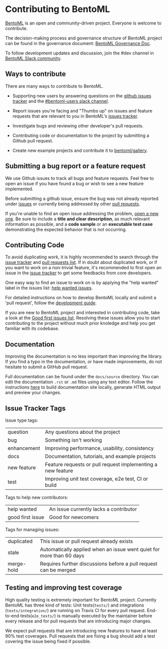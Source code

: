 # Contributing to BentoML

[BentoML](https://github.com/bentoml/BentoML) is an open and community-driven project. Everyone is welcome to contribute.

The decision-making process and governance structure of BentoML project can be found in the governance document: [BentoML Governance Doc](https://github.com/bentoml/BentoML/blob/main/GOVERNANCE.md).

To follow development updates and discussion, join the #dev channel in [BentoML Slack community](https://join.slack.bentoml.org).


## Ways to contribute

There are many ways to contribute to BentoML.

* Supporting new users by answering questions on the
    [github issues tracker](https://github.com/bentoml/BentoML/issues) and the 
    [#bentoml-users slack channel](https://join.slack.bentoml.org).
 
* Report issues you're facing and "Thumbs up" on issues and feature requests that are 
    relevant to you in BentoML's [issues tracker](https://github.com/bentoml/BentoML/issues).
 
* Investigate bugs and reviewing other developer's pull requests.

* Contributing code or documentation to the project by submitting a Github pull request.

* Create new example projects and contribute it to [bentoml/gallery](https://github.com/bentoml/gallery).



## Submitting a bug report or a feature request

We use Github issues to track all bugs and feature requests. Feel free to open an issue
if you have found a bug or wish to see a new feature implemented.

Before submitting a github issue, ensure the bug was not already reported under 
[issues](https://github.com/bentoml/bentoml/issues) or currently being addressed by 
other [pull requests](https://github.com/bentoml/BentoML/pulls).

If you're unable to find an open issue addressing the problem,
[open a new one](https://github.com/bentoml/bentoml/issues/new). Be sure to
include a **title and clear description**, as much relevant information as
possible, and a **code sample** or an **executable test case** demonstrating
the expected behavior that is not occurring.


## Contributing Code

To avoid duplicating work, it is highly recommended to search through the 
[issue tracker](https://github.com/bentoml/bentoml/issues) and 
[pull requests list](https://github.com/bentoml/BentoML/pulls). If in doubt about
duplicated work, or if you want to work on a non-trivial feature, it's recommended to 
first open an issue in the [issue tracker](https://github.com/bentoml/bentoml/issues)
to get some feedbacks from core developers.

One easy way to find an issue to work on is by applying the "help wanted" label in the
issues list: [help wanted issues](https://github.com/bentoml/BentoML/issues?q=is%3Aopen+is%3Aissue+label%3A%22help+wanted%22).

For detailed instructions on how to develop BentoML locally and submit a 'pull request',
follow the [development guide](https://github.com/bentoml/BentoML/blob/main/DEVELOPMENT.md).

If you are new to BentoML project and interested in contributing code, take a look at
the [Good first issues list](https://github.com/bentoml/BentoML/issues?q=is%3Aopen+is%3Aissue+label%3A%22good+first+issue%22).
Resolving these issues allow you to start contributing to the project without much
prior knoledge and help you get familiar with its codebase.


## Documentation

Improving the documentation is no less important than improving the library. If you find
a typo in the documentation, or have made improvements, do not hesitate to submit a 
GitHub pull request. 

Full documentation can be found under the `docs/source` directory. You can edit the
documentation `.rst` or `.md` files using any text editor. Follow the instructions 
[here](https://github.com/bentoml/BentoML/blob/main/DEVELOPMENT.md#how-to-edit-run-build-documentation-site)
to build documentation site locally, generate HTML output and preview your changes.

## Issue Tracker Tags

Issue type tags:

|     |     |
| --- | --- |
| question | Any questions about the project |
| bug | Something isn't working |
| enhancement | Improving performance, usability, consistency |
| docs | Documentation, tutorials, and example projects |
| new feature | Feature requests or pull request implementing a new feature |
| test | Improving unit test coverage, e2e test, CI or build |

Tags to help new contributors:

|     |     |
| --- | --- |
| help wanted | An issue currently lacks a contributor |
| good first issue | Good for newcomers |

Tags for managing issues:

|     |     |
| --- | --- |
| duplicated | This issue or pull request already exists |
| stale | Automatically applied when an issue went quiet for more than 60 days |
| merge-hold | Requires further discussions before a pull request can be merged |


## Testing and improving test coverage

High quality testing is extremely important for BentoML project. Currently BentoML has
three kind of tests: Unit tests(`tests/`) and integrations (`tests/integration/`) are
running on Travis CI for every pull request.  End-to-end tests(`e2e_tests/`) is manually
executed by the maintainer before every release and for pull requests that are 
introducing major changes.

We expect pull requests that are introducing new features to have at least 90% test 
coverages. Pull requests that are fixing a bug should add a test covering the issue
being fixed if possible.
